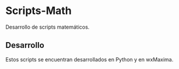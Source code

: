 # Scripts-Math
Desarrollo de scripts matemáticos.

## Desarrollo
Estos scripts se encuentran desarrollados en Python y en wxMaxima.